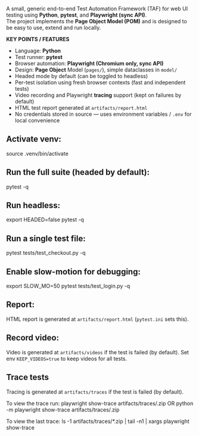A small, generic end-to-end Test Automation Framework (TAF) for web UI testing using **Python**, **pytest**, and **Playwright (sync API)**.  
The project implements the **Page Object Model (POM)** and is designed to be easy to use, extend and run locally. 

**KEY POINTS / FEATURES**
- Language: **Python**
- Test runner: **pytest**
- Browser automation: **Playwright (Chromium only, sync API)**
- Design: **Page Object** Model (`pages/`), simple dataclasses in `model/`
- Headed mode by default (can be toggled to headless)
- Per-test isolation using fresh browser contexts (fast and independent tests)
- Video recording and Playwright **tracing** support (kept on failures by default)
- HTML test report generated at `artifacts/report.html`
- No credentials stored in source — uses environment variables / `.env` for local convenience

## Activate venv:
source .venv/bin/activate

## Run the full suite (headed by default):
pytest -q

## Run headless:
export HEADED=false
pytest -q

## Run a single test file:
pytest tests/test_checkout.py -q

## Enable slow-motion for debugging:
export SLOW_MO=50
pytest tests/test_login.py -q

## Report:
HTML report is generated at `artifacts/report.html` (`pytest.ini` sets this).

## Record video:
Video is generated at `artifacts/videos` if the test is failed (by default).
Set env `KEEP_VIDEOS=true` to keep videos for all tests.

## Trace tests
Tracing is generated at `artifacts/traces` if the test is failed (by default).

To view the trace run:
playwright show-trace artifacts/traces/<your-trace-file>.zip
OR
python -m playwright show-trace artifacts/traces/<your-trace-file>.zip

To view the last trace:
ls -1 artifacts/traces/*.zip | tail -n1 | xargs playwright show-trace